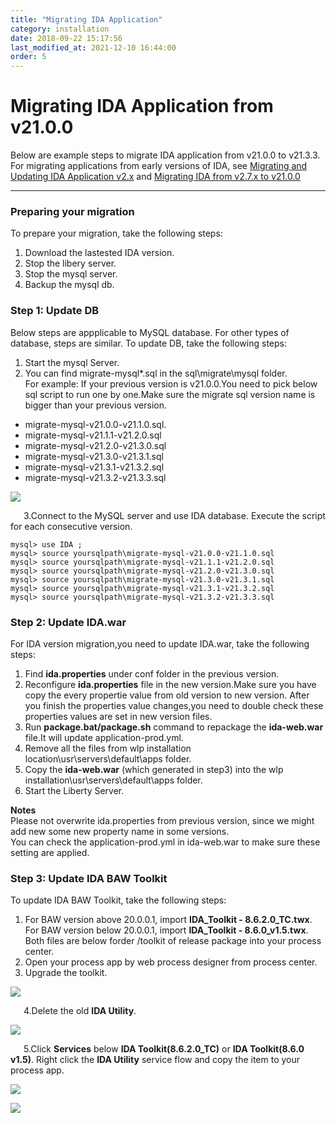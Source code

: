 ```yaml
---
title: "Migrating IDA Application"
category: installation
date: 2018-09-22 15:17:56
last_modified_at: 2021-12-10 16:44:00
order: 5
---
```


# Migrating IDA Application from v21.0.0

Below are example steps to migrate IDA application from v21.0.0 to v21.3.3. For migrating applications from early versions of IDA, see [Migrating and Updating IDA Application v2.x](http://127.0.0.1:4000/IDA-doc/references/references-migrating-and-updating-your-application.html) and [Migrating IDA from v2.7.x to v21.0.0](http://127.0.0.1:4000/IDA-doc/references/references-migrate-ida-from-v2.7.x-to-v21.0.0.html)

***
### Preparing your migration

To prepare your migration, take the following steps:  

1. Download the lastested IDA version.
2. Stop the libery server.  
3. Stop the mysql server.  
4. Backup the mysql db.    

### Step 1: Update DB

Below steps are appplicable to MySQL database. For other types of database, steps are similar. To update DB, take the following steps:

1. Start the mysql Server.  
2. You can find migrate-mysql*.sql in the sql\migrate\mysql folder.     
For example: If your previous version is v21.0.0.You need to pick below sql script to run one by one.Make sure the migrate sql version name is bigger than your previous version.
* migrate-mysql-v21.0.0-v21.1.0.sql.
* migrate-mysql-v21.1.1-v21.2.0.sql
* migrate-mysql-v21.2.0-v21.3.0.sql
* migrate-mysql-v21.3.0-v21.3.1.sql
* migrate-mysql-v21.3.1-v21.3.2.sql
* migrate-mysql-v21.3.2-v21.3.3.sql


![][mysqlmigration-v21]   

&ensp;&ensp;&ensp;3.Connect to the MySQL server and use IDA database. Execute the script for each consecutive version.
```
mysql> use IDA ;   
mysql> source yoursqlpath\migrate-mysql-v21.0.0-v21.1.0.sql
mysql> source yoursqlpath\migrate-mysql-v21.1.1-v21.2.0.sql
mysql> source yoursqlpath\migrate-mysql-v21.2.0-v21.3.0.sql
mysql> source yoursqlpath\migrate-mysql-v21.3.0-v21.3.1.sql
mysql> source yoursqlpath\migrate-mysql-v21.3.1-v21.3.2.sql
mysql> source yoursqlpath\migrate-mysql-v21.3.2-v21.3.3.sql
```    

### Step 2: Update IDA.war   

For IDA version migration,you need to update IDA.war, take the following steps:

1. Find  **ida.properties** under conf folder in the previous version.
2. Reconfigure  **ida.properties** file in the new version.Make sure you have copy the every propertie value from old version to new version. After you finish the properties value changes,you need to double check these properties values are set in new version files.    
3. Run **package.bat/package.sh** command to repackage the **ida-web.war** file.It will update application-prod.yml.
4. Remove all the files from wlp installation location\usr\servers\default\apps folder.     
5. Copy the **ida-web.war** (which generated in step3) into the wlp installation\usr\servers\default\apps folder.    
6. Start the Liberty Server.  

 **Notes**     
 Please not overwrite ida.properties from previous version, since we might add new some new property name  in some versions.  
 You can check the application-prod.yml in ida-web.war to make sure these setting are applied.
 
 
### Step 3: Update IDA BAW Toolkit    

To update IDA BAW Toolkit, take the following steps:

1. For BAW version above 20.0.0.1, import **IDA_Toolkit - 8.6.2.0_TC.twx**. For BAW version below 20.0.0.1, import **IDA_Toolkit - 8.6.0_v1.5.twx**. Both files are below forder /toolkit of release package into your process center.
2. Open your process app by web process designer from process center.  
3. Upgrade the toolkit.

![][toolkit-upgrade-1-v21]

&ensp;&ensp;&ensp;4.Delete the old **IDA Utility**.

![][toolkit-upgrade-2] 

&ensp;&ensp;&ensp;5.Click **Services** below **IDA Toolkit(8.6.2.0_TC)** or **IDA Toolkit(8.6.0 v1.5)**. Right click the **IDA Utility** service flow and copy the item to your process app.

![][toolkit-upgrade-3-v21]

![][toolkit-upgrade-4]
   

[yamlmigration]: ../images/install/productionyaml.png
[mysqlmigration-v21]: ../images/install/mysqlmigration-v21.png
[teampermission]: ../images/install/teampermission.png
[teamproject]: ../images/install/teamproject.png
[sqlfolder]: ../images/references/sql-folder.png
[migration-sql]: ../images/references/migration-sql-example.png
[toolkit-upgrade-1-v21]: ../images/references/IDAbpmToolkitUpgrade_1-v21.png
[toolkit-upgrade-2]: ../images/references/IDAbpmToolkitUpgrade_2.png
[toolkit-upgrade-3-v21]: ../images/references/IDAbpmToolkitUpgrade_3-v21.png
[toolkit-upgrade-4]: ../images/install/ida_toolkit_copy_to_item.png